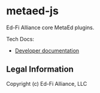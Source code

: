 # metaed-js

Ed-Fi Alliance core MetaEd plugins.

Tech Docs:

* [Developer documentation](https://techdocs.ed-fi.org/display/EDFIODS/MetaEd)

## Legal Information

Copyright (c) Ed-Fi Alliance, LLC
